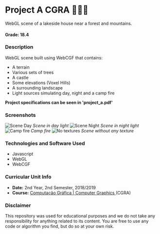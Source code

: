 # Project A CGRA :evergreen_tree::house_with_garden::evergreen_tree:
WebGL scene of a lakeside house near a forest and mountains.


#### Grade: 18.4


### Description
WebGL scene built using WebCGF that contains:
* A terrain
* Various sets of trees
* A castle
* Some elevations (Voxel Hills)
* A surrounding landscape
* Light sources simulating day, night and a camp fire

**Project specifications can be seen in 'project_a.pdf'**

### Screenshots
![Scene Day](https://github.com/GambuzX/Project_A_CGRA/blob/master/screenshots/day.png) *Scene in day light*
![Scene Night](https://github.com/GambuzX/Project_A_CGRA/blob/master/screenshots/night.png) *Scene in night light*
![Camp fire](https://github.com/GambuzX/Project_A_CGRA/blob/master/screenshots/campfire.png) *Camp fire*
![No textures](https://github.com/GambuzX/Project_A_CGRA/blob/master/screenshots/notextures.png) *Scene without any texture*


### Technologies and Software Used
* Javascript
* WebGL
* WebCGF

### Curricular Unit Info
* **Date:** 2nd Year, 2nd Semester, 2018/2019
* **Course:** [Computação Gráfica | Computer Graphics ](https://sigarra.up.pt/feup/en/UCURR_GERAL.FICHA_UC_VIEW?pv_ocorrencia_id=419996 "CGRA") (CGRA)

### Disclaimer 
This repository was used for educational purposes and we do not take any responsibility for anything related to its content. You are free to use any code or algorithm you find, but do so at your own risk.
